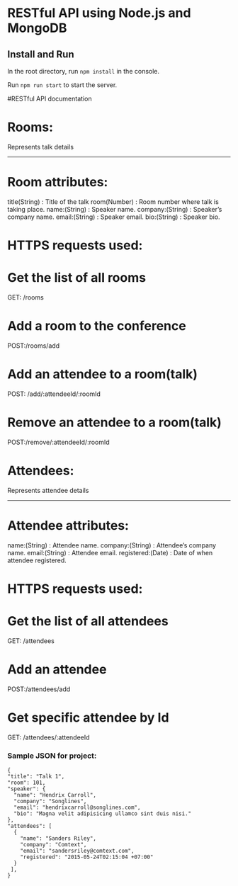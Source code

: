# RESTful API using Node.js and MongoDB

## Install and Run

In the root directory, run `npm install` in the console.

Run `npm run start` to start the server.


#RESTful API documentation

# Rooms:
Represents talk details
____________________________________________________
# Room attributes:

title(String) : Title of the talk
room(Number) : Room number where talk is taking place.
name:(String) : Speaker name.
company:(String) : Speaker’s company name.
email:(String) : Speaker email.
bio:(String) : Speaker bio.

# HTTPS requests used:
# Get the list of all rooms
GET: /rooms

# Add a room to the conference
POST:/rooms/add

# Add an attendee to a room(talk)
POST: /add/:attendeeId/:roomId
 
# Remove an attendee to a room(talk)
POST:/remove/:attendeeId/:roomId


# Attendees:
Represents attendee details
____________________________________________________
# Attendee attributes:

name:(String) : Attendee name.
company:(String) : Attendee’s company name.
email:(String) : Attendee email.
registered:(Date) : Date of when attendee registered.


# HTTPS requests used:
# Get the list of all attendees
GET: /attendees

# Add an attendee
POST:/attendees/add

# Get specific attendee by Id
GET: /attendees/:attendeeId
 
 
 ### Sample JSON for project:


    
    {
    "title": "Talk 1",
    "room": 101,
    "speaker": {
      "name": "Hendrix Carroll",
      "company": "Songlines",
      "email": "hendrixcarroll@songlines.com",
      "bio": "Magna velit adipisicing ullamco sint duis nisi."
    },
    "attendees": [
      {
        "name": "Sanders Riley",
        "company": "Comtext",
        "email": "sandersriley@comtext.com",
        "registered": "2015-05-24T02:15:04 +07:00"
      }
     ],
    }
     
  
 
